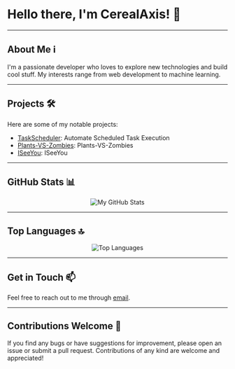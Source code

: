 # Hello there, I'm CerealAxis! 👋

---

## About Me ℹ️

I'm a passionate developer who loves to explore new technologies and build cool stuff. My interests range from web development to machine learning.

---

## Projects 🛠️

Here are some of my notable projects:

- [TaskScheduler](https://github.com/CerealAxis/TaskScheduler): Automate Scheduled Task Execution
- [Plants-VS-Zombies](https://github.com/CerealAxis/Plants-VS-Zombies): Plants-VS-Zombies
- [ISeeYou](https://github.com/MC-XiaoHei/ISeeYou): ISeeYou

---

## GitHub Stats 📊

<div align="center">
  <img src="https://github-readme-stats.vercel.app/api?username=CerealAxis" alt="My GitHub Stats" />
</div>

---

## Top Languages 🔝

<div align="center">
  <img src="https://github-readme-stats.vercel.app/api/top-langs/?username=CerealAxis&layout=compact&langs_count=10&hide=html,css,scss" alt="Top Languages" />
</div>

---

## Get in Touch 📫

Feel free to reach out to me through [email](mailto:cerealaxis@xaviermc.top).

---

## Contributions Welcome 🙌

If you find any bugs or have suggestions for improvement, please open an issue or submit a pull request. Contributions of any kind are welcome and appreciated!


